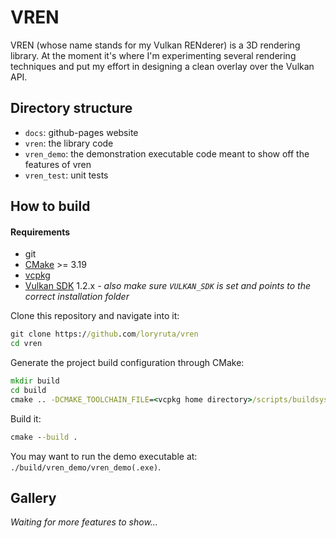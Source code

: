# VREN

VREN (whose name stands for my Vulkan RENderer) is a 3D rendering library. At the moment it's where I'm experimenting several rendering techniques
and put my effort in designing a clean overlay over the Vulkan API.

## Directory structure

- `docs`: github-pages website 
- `vren`: the library code
- `vren_demo`: the demonstration executable code meant to show off the features of vren
- `vren_test`: unit tests

## How to build

#### Requirements

- git
- [CMake](https://cmake.org/download/) >= 3.19
- [vcpkg](https://github.com/microsoft/vcpkg)
- [Vulkan SDK](https://vulkan.lunarg.com/) 1.2.x _- also make sure `VULKAN_SDK` is set and points to the correct installation folder_

Clone this repository and navigate into it:
```cmd
git clone https://github.com/loryruta/vren
cd vren
```

Generate the project build configuration through CMake:
```cmd
mkdir build
cd build
cmake .. -DCMAKE_TOOLCHAIN_FILE=<vcpkg home directory>/scripts/buildsystems/vcpkg.cmake
```

Build it:
```cmd
cmake --build .
```

You may want to run the demo executable at: `./build/vren_demo/vren_demo(.exe)`.

## Gallery 

_Waiting for more features to show..._

